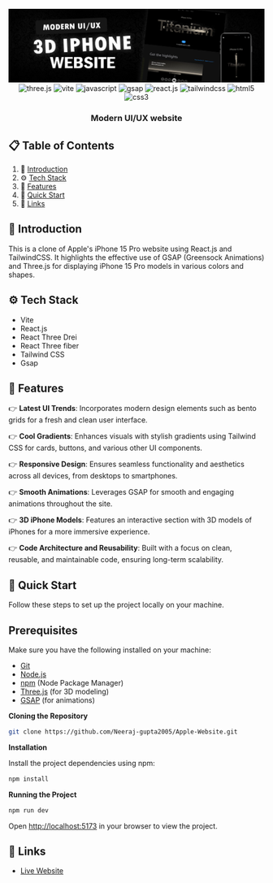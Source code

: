 <div align="center">
  <br />
    <img src="banner apple.png" alt="Project Banner">
  <br />

  <div>
    <img src="https://img.shields.io/badge/-Three_JS-black?style=for-the-badge&logoColor=white&logo=three.js&color=000000" alt="three.js" />
    <img src="https://img.shields.io/badge/-Vite-black?style=for-the-badge&logoColor=white&logo=vite&color=646CFF" alt="vite" />
    <img src="https://img.shields.io/badge/-JavaScript-black?style=for-the-badge&logoColor=white&logo=javascript&color=F7DF1E" alt="javascript" />
    <img src="https://img.shields.io/badge/-GSAP-black?style=for-the-badge&logoColor=white&logo=greensock&color=88CE02" alt="gsap" />
    <img src="https://img.shields.io/badge/-React_JS-black?style=for-the-badge&logoColor=white&logo=react&color=61DAFB" alt="react.js" />
    <img src="https://img.shields.io/badge/-Tailwind_CSS-black?style=for-the-badge&logoColor=white&logo=tailwindcss&color=06B6D4" alt="tailwindcss" />
    <img src="https://img.shields.io/badge/-HTML5-black?style=for-the-badge&logoColor=white&logo=html5&color=E34F26" alt="html5" />
    <img src="https://img.shields.io/badge/-CSS3-black?style=for-the-badge&logoColor=white&logo=css3&color=1572B6" alt="css3" />
  </div>



  <h3 align="center">Modern UI/UX website</h3>

</div>

## 📋 <a name="table">Table of Contents</a>

1. 🤖 [Introduction](#introduction)
2. ⚙️ [Tech Stack](#tech-stack)
3. 🔋 [Features](#features)
4. 🤸 [Quick Start](#quick-start)
5. 🔗 [Links](#links)

## <a name="introduction">🤖 Introduction</a>

This is a clone of Apple's iPhone 15 Pro website using React.js and TailwindCSS. It highlights the effective use of GSAP (Greensock Animations) and Three.js for displaying iPhone 15 Pro models in various colors and shapes.
## <a name="tech-stack">⚙️ Tech Stack</a>

- Vite
- React.js
- React Three Drei
- React Three fiber
- Tailwind CSS
- Gsap

## 🔋 Features

👉 **Latest UI Trends**: Incorporates modern design elements such as bento grids for a fresh and clean user interface.

👉 **Cool Gradients**: Enhances visuals with stylish gradients using Tailwind CSS for cards, buttons, and various other UI components.

👉 **Responsive Design**: Ensures seamless functionality and aesthetics across all devices, from desktops to smartphones.

👉 **Smooth Animations**: Leverages GSAP for smooth and engaging animations throughout the site.

👉 **3D iPhone Models**: Features an interactive section with 3D models of iPhones for a more immersive experience.

👉 **Code Architecture and Reusability**: Built with a focus on clean, reusable, and maintainable code, ensuring long-term scalability.


## <a name="quick-start">🤸 Quick Start</a>

Follow these steps to set up the project locally on your machine.

## **Prerequisites**

Make sure you have the following installed on your machine:

- [Git](https://git-scm.com/)
- [Node.js](https://nodejs.org/en)
- [npm](https://www.npmjs.com/) (Node Package Manager)
- [Three.js](https://threejs.org/) (for 3D modeling)
- [GSAP](https://greensock.com/gsap/) (for animations)


**Cloning the Repository**

```bash
git clone https://github.com/Neeraj-gupta2005/Apple-Website.git
```

**Installation**

Install the project dependencies using npm:

```bash
npm install
```

**Running the Project**

```bash
npm run dev
```

Open [http://localhost:5173](http://localhost:5173) in your browser to view the project.

## <a name="links">🔗 Links</a>
- [Live Website](https://a99le-iphone.netlify.app/)



